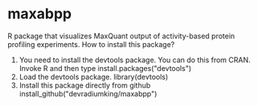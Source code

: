 # maxabpp
R package that visualizes MaxQuant output of activity-based protein profiling experiments.
 How to install this package?
 1. You need to install the devtools package. You can do this from CRAN. Invoke R and then type
    install.packages("devtools")
 2. Load the devtools package.
    library(devtools)
 3. Install this package directly from github
    install_github("devradiumking/maxabpp")
